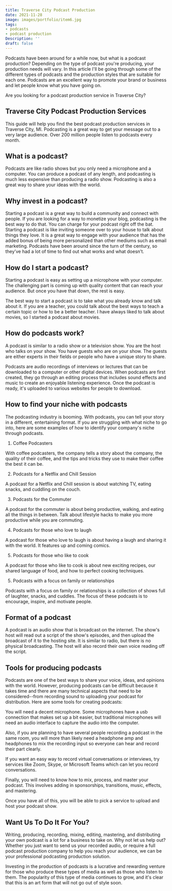 ```yaml
---
title: Traverse City Podcast Production
date: 2021-11-28 
image: images/portfolio/item6.jpg
tags:
- podcasts
- podcast production
Description: ''
draft: false
---
```


Podcasts have been around for a while now, but what is a podcast production? Depending on the type of podcast you're producing, your production needs will vary. In this article I'll be going through some of the different types of podcasts and the production styles that are suitable for each one. Podcasts are an excellent way to promote your brand or business and let people know what you have going on.


Are you looking for a podcast production service in Traverse City?


## Traverse City Podcast Production Services


This guide will help you find the best podcast production services in Traverse City, MI. Podcasting is a great way to get your message out to a very large audience. Over 200 million people listen to podcasts every month.


## What is a podcast?

Podcasts are like radio shows but you only need a microphone and a computer. You can produce a podcast of any length, and podcasting is much less expensive than producing a radio show. Podcasting is also a great way to share your ideas with the world.


## Why invest in a podcast?

Starting a podcast is a great way to build a community and connect with people. If you are looking for a way to monetize your blog, podcasting is the best way to do that. You can charge for your podcast right off the bat. Starting a podcast is like inviting someone over to your house to talk about things they love. It is a great way to engage with your audience that has the added bonus of being more personalized than other mediums such as email marketing. Podcasts have been around since the turn of the century, so they’ve had a lot of time to find out what works and what doesn’t.


## How do I start a podcast?

Starting a podcast is easy as setting up a microphone with your computer. The challenging part is coming up with quality content that can reach your audience. But once you have that down, the rest is easy.


The best way to start a podcast is to take what you already know and talk about it. If you are a teacher, you could talk about the best ways to teach a certain topic or how to be a better teacher. I have always liked to talk about movies, so I started a podcast about movies.


## How do podcasts work?

A podcast is similar to a radio show or a television show. You are the host who talks on your show. You have guests who are on your show. The guests are either experts in their fields or people who have a unique story to share.


Podcasts are audio recordings of interviews or lectures that can be downloaded to a computer or other digital devices. When podcasts are first created, they go through an editing process that includes sound effects and music to create an enjoyable listening experience. Once the podcast is ready, it's uploaded to various websites for people to download.


## How to find your niche with podcasts


The podcasting industry is booming. With podcasts, you can tell your story in a different, entertaining format. If you are struggling with what niche to go into, here are some examples of how to identify your company's niche through podcasts.


1. Coffee Podcasters

With coffee podcasters, the company tells a story about the company, the quality of their coffee, and the tips and tricks they use to make their coffee the best it can be.


2. Podcasts for a Netflix and Chill Session

A podcast for a Netflix and Chill session is about watching TV, eating snacks, and cuddling on the couch. 


3. Podcasts for the Commuter 

A podcast for the commuter is about being productive, walking, and eating all the things in between. Talk about lifestyle hacks to make you more productive while you are commuting. 


4. Podcasts for those who love to laugh

 A podcast for those who love to laugh is about having a laugh and sharing it with the world. It features up and coming comics. 


5. Podcasts for those who like to cook

A podcast for those who like to cook is about new exciting recipes, our shared language of food, and how to perfect cooking techniques. 


5. Podcasts with a focus on family or relationships

 Podcasts with a focus on family or relationships is a collection of shows full of laughter, snacks, and cuddles. The focus of these podcasts is to encourage, inspire, and motivate people.


## Format of a podcast


 A podcast is an audio show that is broadcast on the internet. The show's host will read out a script of the show's episodes, and then upload the broadcast of it to the hosting site. It is similar to radio, but there is no physical broadcasting. The host will also record their own voice reading off the script. 


## Tools for producing podcasts


Podcasts are one of the best ways to share your voice, ideas, and opinions with the world. However, producing podcasts can be difficult because it takes time and there are many technical aspects that need to be considered--from recording sound to uploading your podcast for distribution. Here are some tools for creating podcasts: 


You will need a decent microphone. Some microphones have a usb connection that makes set up a bit easier, but traditional microphones will need an audio interface to capture the audio into the computer. 


Also, if you are planning to have several people recording a podcast in the same room, you will more than likely need a headphone amp and headphones to mix the recording input so everyone can hear and record their part clearly. 


If you want an easy way to record virtual conversations or interviews, try services like Zoom, Skype, or Microsoft Teams which can let you record conversations. 


Finally, you will need to know how to mix, process, and master your podcast. This involves adding in sponsorships, transitions, music, effects, and mastering.


Once you have all of this, you will be able to pick a service to upload and host your podcast show. 


## Want Us To Do It For You?

Writing, producing, recording, mixing, editing, mastering, and distributing your own podcast is a lot for a business to take on. Why not let us help out? Whether you just want to send us your recorded audio, or require a full podcast production company to help you reach your audience, we can be your professional podcasting production solution. 

Investing in the production of podcasts is a lucrative and rewarding venture for those who produce these types of media as well as those who listen to them. The popularity of this type of media continues to grow, and it's clear that this is an art form that will not go out of style soon. 